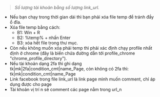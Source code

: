 > *Số lượng tài khoản bằng số lượng link_url.*
- Nếu bạn chạy trong thời gian dài thì bạn phải xóa file temp để tránh đầy ổ đĩa.
- Xóa file temp bằng cách:
  + B1: Win + R
  + B2: %temp% + nhấn Enter
  + B3: xóa hết file trong thư mục.
- Còn nếu không muốn xóa phải temp thì phải xác định chạy profile nhất định ở chrome (đây là biến chứa đường dẫn tới profile_chrome "chrome_profile_directory").
- Nếu tài khoản dạng 2fa thì ghi dạng tk|mk|2fa|condition_cmt|name_Page, còn không có 2fa thì: tk|mk|condition_cmt|name_Page
- Link facebook trong file link_url là link page mình muốn comment, chỉ áp dụng được cho page
- Tài khoản vị trí n sẽ comment các page nằm trong url_n
